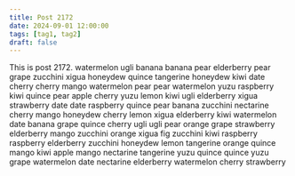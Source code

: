 ```yaml
---
title: Post 2172
date: 2024-09-01 12:00:00
tags: [tag1, tag2]
draft: false
---
```

This is post 2172.
watermelon
ugli
banana
banana
pear
elderberry
pear
grape
zucchini
xigua
honeydew
quince
tangerine
honeydew
kiwi
date
cherry
cherry
mango
watermelon
pear
pear
watermelon
yuzu
raspberry
kiwi
quince
pear
apple
cherry
yuzu
lemon
kiwi
ugli
elderberry
xigua
strawberry
date
date
raspberry
quince
pear
banana
zucchini
nectarine
cherry
mango
honeydew
cherry
lemon
xigua
elderberry
kiwi
watermelon
date
banana
grape
quince
cherry
ugli
ugli
pear
orange
grape
strawberry
elderberry
mango
zucchini
orange
xigua
fig
zucchini
kiwi
raspberry
raspberry
elderberry
zucchini
honeydew
lemon
tangerine
orange
quince
mango
kiwi
apple
mango
nectarine
tangerine
yuzu
quince
quince
yuzu
grape
watermelon
date
nectarine
elderberry
watermelon
cherry
strawberry

